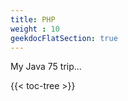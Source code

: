 ```yaml
---
title: PHP
weight : 10
geekdocFlatSection: true
---
```


My Java 75 trip...

<!-- spellchecker-disable -->

{{< toc-tree >}}

<!-- spellchecker-enable -->